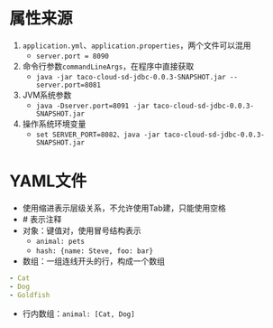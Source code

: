 
# 属性来源

1. `application.yml`、`application.properties`，两个文件可以混用
	- `server.port = 8090`
2. 命令行参数`commandLineArgs`，在程序中直接获取
	- `java -jar taco-cloud-sd-jdbc-0.0.3-SNAPSHOT.jar -- server.port=8081`
3. JVM系统参数
	- `java -Dserver.port=8091 -jar taco-cloud-sd-jdbc-0.0.3-SNAPSHOT.jar`
4. 操作系统环境变量
	- `set SERVER_PORT=8082、java -jar taco-cloud-sd-jdbc-0.0.3-SNAPSHOT.jar`

# YAML文件

- 使用缩进表示层级关系，不允许使用Tab建，只能使用空格
- \# 表示注释
- 对象：键值对，使用冒号结构表示
	- `animal: pets`
	- `hash: {name: Steve, foo: bar}`
- 数组：一组连线开头的行，构成一个数组
```yaml
- Cat
- Dog
- Goldfish
```
- 行内数组：`animal: [Cat, Dog]`


